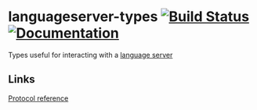 # languageserver-types [![Build Status](https://travis-ci.org/gluon-lang/languageserver-types.svg?branch=master)](https://travis-ci.org/gluon-lang/languageserver-types) [![Documentation](https://docs.rs/languageserver-types/badge.svg)](https://docs.rs/crate/languageserver-types)

Types useful for interacting with a [language server](https://code.visualstudio.com/blogs/2016/06/27/common-language-protocol)

## Links

[Protocol reference](https://github.com/Microsoft/language-server-protocol/blob/master/protocol.md)
